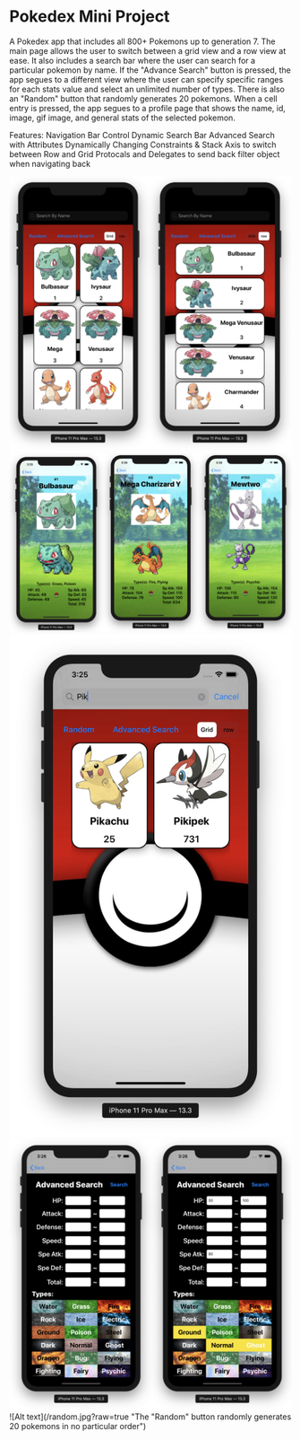 # Pokedex Mini Project

A Pokedex app that includes all 800+ Pokemons up to generation 7. The main page allows the user to switch between a grid view and a row view at ease. It also includes a search bar where the user can search for a particular pokemon by name. If the "Advance Search" button is pressed, the app segues to a different view where the user can specify specific ranges for each stats value and select an unlimited number of types. There is also an "Random" button that randomly generates 20 pokemons. When a cell entry is pressed, the app segues to a profile page that shows the name, id, image, gif image, and general stats of the selected pokemon.

Features:
Navigation Bar Control
Dynamic Search Bar
Advanced Search with Attributes
Dynamically Changing Constraints & Stack Axis to switch between Row and Grid
Protocals and Delegates to send back filter object when navigating back

![Alt text](/rowGrid.jpg?raw=true "Switching between a row view and a grid view with the segmented control")
![Alt text](/profiles.jpg?raw=true "Profile pages include the name, id, image, tpyes, all the stats, and a moving gif")
![Alt text](/searchBar.jpg?raw=true "The search bar is dynamic and updates the list with the change of every character")
![Alt text](/advancedSearch.jpg?raw=true "User can input however many constraints they see fit before hitting search")
![Alt text](/random.jpg?raw=true "The "Random" button randomly generates 20 pokemons in no particular order")
